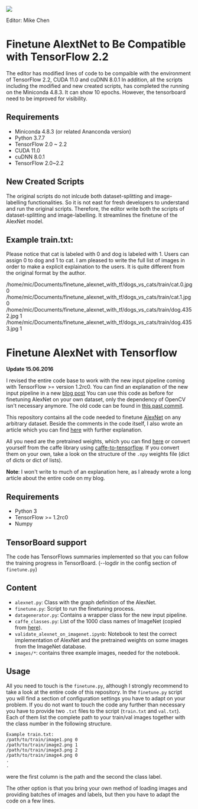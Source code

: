 ![](https://zenodo.org/badge/DOI/10.5281/zenodo.1037359.svg)

Editor: Mike Chen

# Finetune AlextNet to Be Compatible with TensorFlow 2.2 

The editor has modified lines of code to be compaible with the environment of TensorFlow 2.2, CUDA 11.0 and cuDNN 8.0.1 In addition, all the scripts including the modified and new created scripts, has completed the running on the Miniconda 4.8.3. It can show 10 epochs. However, the tensorboard need to be improved for visibility.

## Requirements

- Miniconda 4.8.3 (or related Ananconda version) 
- Python 3.7.7
- TensorFlow 2.0 ~ 2.2
- CUDA 11.0
- cuDNN 8.0.1
- TensorFlow 2.0~2.2

## New Created Scripts

The original scripts do not inlcude both dataset-splitting and image-labelling functionalities. So it is not east for fresh developers to understand and run the original scripts. Therefore, the editor write both the scripts of dataset-splitting and image-labelling. It streamlines the finetune of the AlexNet model. 

## Example train.txt:

Please notice that cat is labeled with 0 and dog is labeled with 1. Users can assign 0 to dog and 1 to cat. I am pleased to write the full list of images in order to make a explicit explaination to the users. It is quite different from the original format by the author.

/home/mic/Documents/finetune_alexnet_with_tf/dogs_vs_cats/train/cat.0.jpg 0
/home/mic/Documents/finetune_alexnet_with_tf/dogs_vs_cats/train/cat.1.jpg 0
/home/mic/Documents/finetune_alexnet_with_tf/dogs_vs_cats/train/dog.4352.jpg 1
/home/mic/Documents/finetune_alexnet_with_tf/dogs_vs_cats/train/dog.4353.jpg 1



# Finetune AlexNet with Tensorflow

**Update 15.06.2016**

I revised the entire code base to work with the new input pipeline coming with TensorFlow >= version 1.2rc0. You can find an explanation of the new input pipeline in a new [blog post](https://kratzert.github.io/2017/06/15/example-of-tensorflows-new-input-pipeline.html) You can use this code as before for finetuning AlexNet on your own dataset, only the dependency of OpenCV isn't necessary anymore. The old code can be found in [this past commit](https://github.com/kratzert/finetune_alexnet_with_tensorflow/tree/5d751d62eb4d7149f4e3fd465febf8f07d4cea9d).

This repository contains all the code needed to finetune [AlexNet](http://papers.nips.cc/paper/4824-imagenet-classification-with-deep-convolutional-neural-networks.pdf) on any arbitrary dataset. Beside the comments in the code itself, I also wrote an article which you can find [here](https://kratzert.github.io/2017/02/24/finetuning-alexnet-with-tensorflow.html) with further explanation.

All you need are the pretrained weights, which you can find [here](http://www.cs.toronto.edu/~guerzhoy/tf_alexnet/) or convert yourself from the caffe library using [caffe-to-tensorflow](https://github.com/ethereon/caffe-tensorflow).
If you convert them on your own, take a look on the structure of the `.npy` weights file (dict of dicts or dict of lists).

**Note**: I won't write to much of an explanation here, as I already wrote a long article about the entire code on my blog.

## Requirements

- Python 3
- TensorFlow >= 1.2rc0
- Numpy


## TensorBoard support

The code has TensorFlows summaries implemented so that you can follow the training progress in TensorBoard. (--logdir in the config section of `finetune.py`)

## Content

- `alexnet.py`: Class with the graph definition of the AlexNet.
- `finetune.py`: Script to run the finetuning process.
- `datagenerator.py`: Contains a wrapper class for the new input pipeline.
- `caffe_classes.py`: List of the 1000 class names of ImageNet (copied from [here](http://www.cs.toronto.edu/~guerzhoy/tf_alexnet/)).
- `validate_alexnet_on_imagenet.ipynb`: Notebook to test the correct implementation of AlexNet and the pretrained weights on some images from the ImageNet database.
- `images/*`: contains three example images, needed for the notebook.

## Usage

All you need to touch is the `finetune.py`, although I strongly recommend to take a look at the entire code of this repository. In the `finetune.py` script you will find a section of configuration settings you have to adapt on your problem.
If you do not want to touch the code any further than necessary you have to provide two `.txt` files to the script (`train.txt` and `val.txt`). Each of them list the complete path to your train/val images together with the class number in the following structure.

```
Example train.txt:
/path/to/train/image1.png 0
/path/to/train/image2.png 1
/path/to/train/image3.png 2
/path/to/train/image4.png 0
.
.
```
were the first column is the path and the second the class label.

The other option is that you bring your own method of loading images and providing batches of images and labels, but then you have to adapt the code on a few lines.
